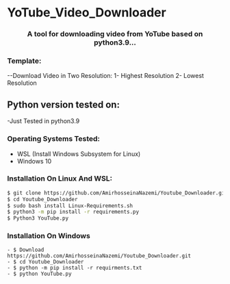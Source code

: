 # YoTube_Video_Downloader

<h3 align="center">A tool for downloading video from YoTube based on python3.9...</h3>

### Template:
--Download Video in Two Resolution:
	1- Highest Resolution
	2- Lowest Resolution

## Python version tested on:
-Just Tested in python3.9

### Operating Systems Tested:

- WSL (Install Windows Subsystem for Linux)
- Windows 10

### Installation On Linux And WSL:
```bash
$ git clone https://github.com/AmirhosseinaNazemi/Youtube_Downloader.git
$ cd Youtube_Downloader
$ sudo bash install Linux-Requirements.sh
$ python3 -m pip install -r requirements.py
$ Python3 YouTube.py
```
### Installation On Windows

```base
- $ Download https://github.com/AmirhosseinaNazemi/Youtube_Downloader.git
- $ cd Youtube_Downloader
- $ python -m pip install -r requirments.txt
- $ python YouTube.py
```
